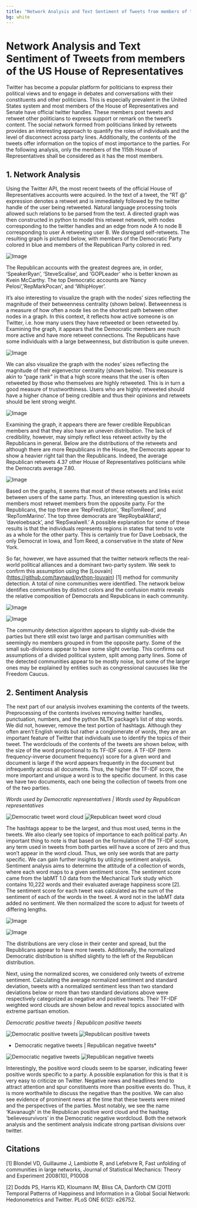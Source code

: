 ```yaml
---
title: "Network Analysis and Text Sentiment of Tweets from members of the US House of Representatives"
bg: white
---
```


# Network Analysis and Text Sentiment of Tweets from members of the US House of Representatives

Twitter has become a popular platform for politicians to express their political views and to engage in debates and conversations with their constituents and other politicians. This is especially prevalent in the United States system and most members of the House of Representatives and Senate have official twitter handles. These members post tweets and retweet other politicians to express support or remark on the tweet’s content. The social network formed from politicians linked by retweets provides an interesting approach to quantify the roles of individuals and the level of disconnect across party lines. Additionally, the contents of the tweets offer information on the topics of most importance to the parties. For the following analysis, only the members of the 115th House of Representatives shall be considered as it has the most members.

## 1. Network Analysis

Using the Twitter API, the most recent tweets of the official House of Representatives accounts were acquired. In the text of a tweet, the “RT @” expression denotes a retweet and is immediately followed by the twitter handle of the user being retweeted. Natural language processing tools allowed such relations to be parsed from the text. A directed graph was then constructed in python to model this retweet network, with nodes corresponding to the twitter handles and an edge from node A to node B corresponding to user A retweeting user B. We disregard self-retweets. The resulting graph is pictured below, with members of the Democratic Party colored in blue and members of the Republican Party colored in red.

![Image](./images/retweet_network.png 'Network of Retweets')

The Republican accounts with the greatest degrees are, in order, ‘SpeakerRyan’, ‘SteveScalise’, and ‘GOPLeader’ who is better known as Kvein McCarthy. The top Democratic accounts are ‘Nancy Pelosi’,’RepMarkPocan’, and ‘WhipHoyer’.

It’s also interesting to visualize the graph with the nodes’ sizes reflecting the magnitude of their betweenness centrality (shown below). Betweenness is a measure of how often a node lies on the shortest path between other nodes in a graph. In this context, it reflects how active someone is on Twitter, i.e. how many users they have retweeted or been retweeted by. Examining the graph, it appears that the Democratic members are much more active and have more retweet connections. The Republicans have some individuals with a large betweenness, but distribution is quite uneven.

![Image](./images/bc_network.png 'Betweenness centrality weighted nodes')

We can also visualize the graph with the nodes’ sizes reflecting the magnitude of their eigenvector centrality (shown below). This measure is akin to “page rank” in that a high score means that the user is often retweeted by those who themselves are highly retweeted. This is in turn a good measure of trustworthiness. Users who are highly retweeted should have a higher chance of being credible and thus their opinions and retweets should be lent strong weight. 

![Image](./images/eig_network.png 'Eigenvector centrality weighted nodes')

Examining the graph, it appears there are fewer credible Republican members and that they also have an uneven distribution. The lack of credibility, however, may simply reflect less retweet activity by the Republicans in general. Below are the distributions of the retweets and although there are more Republicans in the House, the Democrats appear to show a heavier right tail than the Republicans. Indeed, the average Republican retweets 4.37 other House of Representatives politicians while the Democrats average 7.80.

![Image](./images/retweet_hist.png 'Retweet distribution')

Based on the graphs, it seems that most of these retweets and links exist between users of the same party. Thus, an interesting question is which members most retweet members from the opposite party. For the Republicans, the top three are ‘RepFredUpton’, ‘RepTomReed’, and ‘RepTomMarino’. The top three democrats are ‘RepRoybalAllard’, ‘daveloebsack’, and ‘RepSwalwell.’ A possible explanation for some of these results is that the individuals represents regions in states that tend to vote as a whole for the other party. This is certainly true for Dave Loebsack, the only Democrat in Iowa, and Tom Reed, a conservative in the state of New York.

So far, however, we have assumed that the twitter network reflects the real-world political alliances and a dominant two-party system. We seek to confirm this assumption using the [Louvain] (https://github.com/taynaud/python-louvain) [1] method for community detection. A total of nine communities were identified. The network below identifies communities by distinct colors and the confusion matrix reveals the relative composition of Democrats and Republicans in each community.

![Image](./images/communities_network.png 'Community colored network')

![Image](./images/confusion_matrix.png 'Confusion matrix of party affiliation by community')

The community detection algorithm appears to slightly sub-divide the parties but there still exist two large and partisan communities with seemingly no members grouped in from the opposite party. Some of the small sub-divisions appear to have some slight overlap. This confirms out assumptions of a divided political system, split among party lines. Some of the detected communities appear to be mostly noise, but some of the larger ones may be explained by entities such as congressional caucuses like the Freedom Caucus.

## 2. Sentiment Analysis

The next part of our analysis involves examining the contents of the tweets. Preprocessing of the contents involves removing twitter handles, punctuation, numbers, and the python NLTK package’s list of stop words. We did not, however, remove the text portion of hashtags. Although they often aren’t English words but rather a conglomerate of words, they are an important feature of Twitter that individuals use to identify the topics of their tweet. The wordclouds of the contents of the tweets are shown below, with the size of the word proportional to its TF-IDF score. A TF-IDF (term frequency-inverse document frequency) score for a given word and document is large if the word appears frequently in the document but infrequently across all documents. Thus, the higher the TF-IDF score, the more important and unique a word is to the specific document. In this case we have two documents, each one being the collection of tweets from one of the two parties.

*Words used by Democratic representatives | Words used by Republican representatives*

![](./images/dem_tweets.svg 'Democratic tweet word cloud') ![](./images/dem_tweets.svg 'Republican tweet word cloud')


The hashtags appear to be the largest, and thus most used, terms in the tweets. We also clearly see topics of importance to each political party. An important thing to note is that based on the formulation of the TF-IDF score, any term used in tweets from both parties will have a score of zero and thus won’t appear in the word cloud. Thus, we only see words that are party specific. 
We can gain further insights by utilizing sentiment analysis. Sentiment analysis aims to determine the attitude of a collection of words, where each word maps to a given sentiment score. The sentiment score came from the labMT 1.0 data from the Mechanical Turk study which contains 10,222 words and their evaluated average happiness score [2]. The sentiment score for each tweet was calculated as the sum of the sentiment of each of the words in the tweet. A word not in the labMT data added no sentiment. We then normalized the score to adjust for tweets of differing lengths.

![Image](./images/sentiment_hist.png 'Sentiment distribution')

![Image](./images/sentiment_normalized_hist.png 'Normalized sentiment distribution')

The distributions are very close in their center and spread, but the Republicans appear to have more tweets. Additionally, the normalized Democratic distribution is shifted slightly to the left of the Republican distribution.

Next, using the normalized scores, we considered only tweets of extreme sentiment. Calculating the average normalized sentiment and standard deviation, tweets with a normalized sentiment less than two standard deviations below or more than two standard deviations above were respectively categorized as negative and positive tweets. Their TF-IDF weighted word clouds are shown below and reveal topics associated with extreme partisan emotion.

*Democratic positive tweets | Republican positive tweets*

![](./images/dem_pos_tweets.svg 'Democratic positive tweets') ![](./images/rep_pos_tweets.svg 'Republican positive tweets')

* Democratic negative tweets | Republican negative tweets*

![](./images/dem_neg_tweets.svg 'Democratic negative tweets') ![](./images/rep_neg_tweets.svg 'Republican negative tweets')

Interestingly, the positive word clouds seem to be sparser, indicating fewer positive words specific to a party. A possible explanation for this is that it is very easy to criticize on Twitter. Negative news and headlines tend to attract attention and spur constituents more than positive events do. Thus, it is more worthwhile to discuss the negative than the positive. We can also see evidence of prominent news at the time that these tweets were mined and the perspectives of the parties. Most notably, we see the name ‘Kavanaugh’ in the Republican positive word cloud and the hashtag ‘believesurvivors’ in the Democratic negative wordcloud. Both the network analysis and the sentiment analysis indicate strong partisan divisions over twitter.

## Citations
[1] Blondel VD, Guillaume J, Lambiotte R, and Lefebvre R, Fast unfolding of communities in large networks, Journal of Statistical Mechanics: Theory and Experiment 2008(10), P10008

[2] Dodds PS, Harris KD, Kloumann IM, Bliss CA, Danforth CM (2011) Temporal Patterns of Happiness and Information in a Global Social Network: Hedonometrics and Twitter. PLoS ONE 6(12): e26752.
